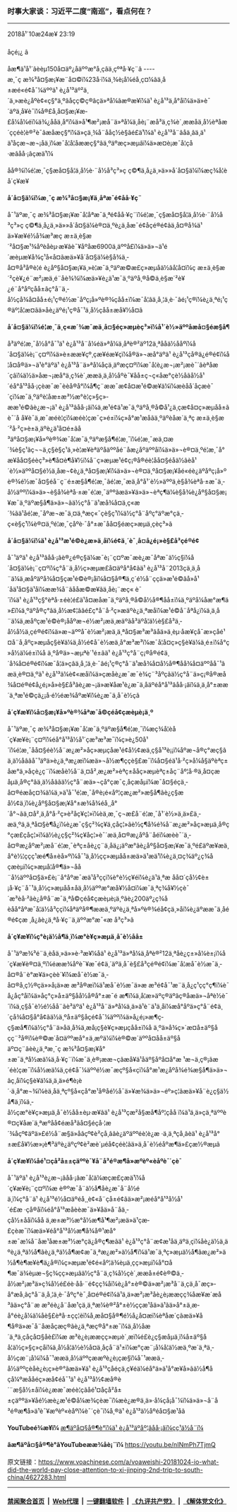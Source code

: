 ### 时事大家谈：习近平二度“南巡”，看点何在？
------------------------

<div class="published">
 <span class="date" title="ä¸­å½æ¶é´">
  <time datetime="2018-10-24T23:19:55+08:00">
   2018å¹´10æ24æ¥ 23:19
  </time>
 </span>
</div>
<br/>
<div class="wsw">
 <span class="dateline">
  åçé¡¿ â
 </span>
 <p>
  åæ¶ä¹å¹´ãèèµ150å¤äº¿åäººæ°å¸çâä¸çºªå·¥ç¨â ---- æ¸¯ç æ¾³å¤§æ¡¥æ¨å¤©ï¼23å·ï¼ä¸¾è¡å¼éå¸ç¤¼ãä¸­å±æé«é¢å¯¼äººä¹ è¿å¹³äº²ä¸´ä¸»æè¿åºè¢«ç§°ä¸ºâåçç©ç®âçä»ªå¼ãæ®æ¥ï¼ä¹ è¿å¹³ä¸å°åï¼ä»ä»è¯´äºä¸å¥è¯ï¼å®£å¸å¤§æ¡¥æ­£å¼å¼éï¼ä¾¿ååä¸å°ï¼ä»å¹¶æ²¡æå¨ä»ªå¼ä¸åè¡¨æå³ä¸­ç¾è´¸ææåä¸­å½èªåæ´ççéè¦è®²è¯ãæåæç§°ï¼ä»çä¸¾å¨ååç½è§ãé£ä¹ï¼ä¹ è¿å¹³å¨âåä¸âä¸ä¹ä¹åçæ¬æ¬¡åä¸ï¼æ¯å¦å¦åææç§°âä¸ºäºæç»æµâï¼ä»æ­¤è¡æ¯å¦çå·æâåå·¡âçæä¹ï¼
 </p>
 <p>
  åå®¾ï¼é¦æ¸¯ç§æå¤§å­¦ä¸­å½è·¨å½å³ç³»ç ç©¶ä¸­å¿ä¸»ä»»å´å¤§ä¼ï¼æç¾å­¦èå´ç¥æ¥
 </p>
 <div class="wsw__embed">
 </div>
 <p>
  <strong>
   å´å¤§ä¼ï¼æ¸¯ç æ¾³å¤§æ¡¥ä¸åªæ¯é¢å­å·¥ç¨
  </strong>
 </p>
 <p>
  å¯¹äºæ¸¯ç æ¾³å¤§æ¡¥æ¯å¦åªæ¯ä¸ªé¢å­å·¥ç¨ï¼é¦æ¸¯ç§æå¤§å­¦ä¸­å½è·¨å½å³ç³»ç ç©¶ä¸­å¿ä¸»ä»»å´å¤§ä¼è®¤ä¸ºè¿ä¸åæ¯é¢å­çé®é¢ãä¸­å¤®å¾ä¹ä»¥æ¥é½å¾æ³æç æ±ä¸è§æ´²å¤§æ¹¾åºèåèµ·æ¥ãè¯¥åºåæ6900ä¸äººå£ï¼ä»ä»¬ä¹é´æèµæ¥å¾ç¹å«å¤ãæä»¥å´å¤§ä¼è§å¾ä¸­å¤®å³å®è¦é è¿åº§å¤§æ¡¥ä¸»è¦æ¯ä¸ºäºæ©æ£ç»æµåä½ãå¦å¤ï¼ç æ±ä¸è§æ´²çè¥¿é¨æ²¡æä¸é¨åè¾¾ï¼æä»¥è¿ä¹æ¯ä¸ºäºå¸®å©ä¸è§æ´²è¥¿é¨å°åºçåå±ãç°å¨ä¸­å½çå¾å¤åå±é¡¹ç®é½æ¯åºç¡å»ºè®¾çåå±ï¼æ¯å¦âä¸å¸¦ä¸è·¯âé¡¹ç®ï¼è¿ä¸ªé¡¹ç®äº¦å¦æ­¤ãä»åè¿äºé¡¹ç®å¯¹ä¸­å½çåå±æå¥½å¤ã
 </p>
 <p>
  <strong>
   å´å¤§ä¼ï¼é¦æ¸¯ä¸­ç«æ´¾æ¯æä¸å¤§éç»æµèç³»ï¼å¹´è½»äººåæå¤§éæ§å¶
  </strong>
 </p>
 <p>
  å³äºé¦æ¸¯å½å°å¯¹ä¹ è¿å¹³å¨å¼éä»ªå¼ä¸åªè®²äº12ä¸ªå­åä½ååºï¼å´å¤§ä¼è¡¨ç¤ºï¼ä»è±ææ¥çº¸çæ¥éæ¥çï¼å®ä»¬æå°äºä¹ è¿å¹³çå®ä¿é®é¢ï¼å¦å¤å®ä»¬ä¹è°äºä¹ è¿å¹³å¨ä»ªå¼åçä¸äºæç¤ºï¼æ¯å¦è¿æ¬¡æ²¡æè¯´âèªåæ´çâï¼ä½ä»åæ¬¡æå°ä¸­ç¾è´¸ææä¸ä¸­å½åºè¯¥åå±ç¬ç«åæ°çè½åãå½å¹´éå°å¹³åå·¡çèæ¯æ¯èèå®å°ï¼å¶ç¨ææ¯æ¢å¤æ¹é©æ­¥ä¼ï¼æèåå´åçæè¯´çï¼æ¯ä¸ºäºè­¦åæ±æ³½æ°è¦ç»§ç»­ææ¹é©ãè¿æ¬¡ä¹ è¿å¹³âåå·¡âï¼ä¸æ¹é¢ä¹æ¯ä¸ºäºå¸®å©å¹¿ä¸çæ¢å¤ç»æµåå±ãè¯´å å¥è¯ä¸æ¯æéè¦çï¼æéè¦çæ¯ç»é±ï¼ç»å°æ¹æåãä¸ºäºèåæ´ä¸ªç æ±ä¸è§æ´²å·²ç»è±ä¸äºè¿ä¹å¤é±ãå³äºå¤§æ¡¥å»ºè®¾æ¯å¦æ¯ä¸ºäºæ§å¶é¦æ¸¯ï¼é¦æ¸¯æä¸¤æ´¾è§ç¹ãç¬¬ä¸ç§è§ç¹ä¸»è¦æ¥èªäºåäººåé¨åæ¿åºäººåï¼ä»ä»¬è®¤ä¸ºé¦æ¸¯å°æ¥åå¤§éèç³»è¶å¤è¶å¥½ï¼å¨ç»æµæ¹é¢ç¡®å®éè¦åå¤§éåä½ãèå¹´è½»äººå¤§é½ä¸åæ¬¢è¿ä¸ªå¤§æ¡¥ï¼ä»ä»¬è®¤ä¸ºå¤§æ¡¥åé«éè¿äºåºç¡å»ºè®¾é½æ¯å¤§éå¨ç¨é±æ§å¶é¦æ¸¯ãé¦æ¸¯æä¸å°å¹´è½»äººä¸è§å¾èªå·±æ¯ä¸­å½äººï¼ä»ä»¬è§å¾èªå·±æ¯é¦æ¸¯äººãæä»¥ä»ä»¬èªç¶ä¼è§å¾è¿åº§å¤§æ¡¥æ¯ä¸ºäºæ§å¶ä»ä»¬ãä½ç°å¨ä¹æå¾å¤ä¸­ç«æ´¾ãä¹åé¦æ¸¯åºæ¬æ¯ä¸¤ä¸ªæç«¯çè§ç¹ï¼ä½ç°å¨åºç°äºæ°çä¸­ç«è§ç¹ï¼è®¤ä¸ºé¦æ¸¯çåºè·¯å°±æ¯åå¤§éæç»æµä¸çèç³»ã
 </p>
 <p>
  <strong>
   å´å¤§ä¼ï¼ä¹ è¿å¹³æ¹é©è¿æ»ä¸åï¼é¢ä¸´è¯¸å¤å¿é¡»è§£å³çé®é¢
  </strong>
 </p>
 <p>
  å¯¹äºä¹ è¿å¹³âåå·¡âè®¿é®ç§ä¼æ¯è¡¨ç¤ºæ¯æè¿æ¯åªæ¯ä½ç§ï¼å´å¤§ä¼è¡¨ç¤ºï¼ç°å¨ä¸­å½ç»æµæ­£å¤äºå°å¢ãä¹ è¿å¹³å¨2013çä¸ä¸­å¨ä¼ä¸æåºäºå¾å¤§çæ¹é©è®¡åï¼å¤§å®¶ä¸ç´é½å¨ç­çä»æ¹é©ãå»å¹´åä¹å¤§ä¹åï¼ææ¾å¨ãååæ©æ¥ãä¸åè¡¨æç« è¯´ï¼ä¹ è¿å¹³ç§°èªå·±éè¦é£ä¹å¤æåæ¯ä¸ºäºå¸®å©å½å®¶åå±ï¼ä¸ºäºå¼åæ°æ¶ä»£ï¼ä¸ºäºå®ç°âä¸­å½æ¢¦âãé£ç°å¨å·²ç»æäºè¿ä¸ªæåï¼æ¹é©å¨åªå¿ï¼ä¸ä¸­å¨ä¼ä¸æåºçæ¹é©è®¡ååºæ¬é½æ²¡æä¸æäºãå³äºå¦ä½è§£å³ä¸­å½å½ä¸çé®é¢ï¼ä»æ¬äººå¯è½æ²¡æä¸ä¸ªå¤§æ³æ³ãåä»ä¸èµ·åæ¥çå¯æ»çåé¹¤å¨å¸åºç»æµåç§è¥ä¼ä¸å½é¢å¯è½æä¸å°æ³æ³ï¼æ¯å¦å¤ç»ç§è¥ä¼ä¸é±ï¼å°ç»å½ä¼é±ï¼å ä¸ºå®ä»¬æµªè´¹é±ãä¹ è¿å¹³ç°å¨ç¡®å®é¢ä¸´å¾å¤é®é¢ï¼æ¯å¦ä»çâä¸å¸¦ä¸è·¯âé¡¹ç®ç°å¨ä¹æå¾å¤å½å®¶åå¾å¤äººåå¯¹ãæä¸è®¤ä¸ºä¹ è¿å¹³ä¼è¢«æåï¼ä»çæåè¿æ¯æ¯è¾ç¨³åºçãä½ç°å¨ä»ç¡®å®æå¾å¤é®é¢å¿é¡»å»è§£å³ãè¿æ¬¡ä»æ¥åæ¹è¿æ¯ä¸åäºéå°å¹³âåå·¡âï¼ä¸ä¸å°±ææ´ä¸ªæ¹é©çä¿¡å·é½éæ¾åºæ¥ï¼è¿æ¯ä¸å¯è½çã
 </p>
 <p>
  <strong>
   å´ç¥æ¥ï¼å¤§æ¡¥å»ºè®¾åªæ¯å©çéå¢çæèµè¡ä¸º
  </strong>
 </p>
 <p>
  å¯¹äºæ¸¯ç æ¾³å¤§æ¡¥æ¯å¦æ¯ä¸ºäºæ§å¶é¦æ¸¯ï¼æç¾å­¦èå´ç¥æ¥è¡¨ç¤ºï¼éå°å¹³å½å¹´çæ³æ³æ¯ï¼ç»è¿50å¹´ï¼é¦æ¸¯åå¤§éè½å¨æ¿æ²»åç»æµç­åæ¹é¢å½¢æä¸ç§å¹³è¡¡ï¼åºæ¬å®ç°æç§âä¸ä½åâãå¯¹äºä»è¿ä¸ªæ¿æï¼æä»¬å½æ¶ççè§£æ¯ï¼å¤§éä¹å·²ç»å¼å§äºèªç±åæ°ä¸»åçè¿ç¨ï¼æåè½å¨ä¸¤å²¸æ¿æ²»èªç±ååç»æµèªç±åç¨åº¦å·®ä¸å¤çæåµä¸å®ç°âä¸ä½åâãä½ç°å¨æä»¬çå°çæ¯ç¸åçæåµï¼æ¯å¤§éçä¸­å¤®éæåç¤¾ä¼ä¸»ä¹å¯¹é¦æ¸¯å®è¡é«åº¦çæ¿æ²»æ§å¶ãè¿ç§æå½¢ä¸ï¼è¿åº§å¤§æ¡¥å°±æ¾å¾éå¸¸å°´å°¬ãä¸¤å²¸ä¸å°å·²ç»è²åç¥ç¦»ï¼èä¸æ¸¯ç¬æ­£å¨é¦æ¸¯å¹´è½»ä¸ä»£ä¸­æä¸ºä¸ä¸ªå¤§è¶å¿ï¼è¿æ¯ç§ç²¾ç¥ä¸çåç¦»ãè½ç¶å¾é¾å¨æ¿æ²»åç»æµä¸å®ç°çæ­£çåç¦»ï¼ä½è¿ç§ç²¾ç¥åç¦»è¯´æä¸­å¤®æ¿åºå¨åéï¼æèè¯´ä¸­å¤®æ¿åºæ²¡æå¨é¦æ¸¯èªç±åè¿ç¨ä¸åä¿¡äºæ°ãè¿åº§å¤§æ¡¥æ¯ä¸ºé£äºæ¥æä¸å°è½¦ççç¹æé¶å±èå»ºï¼å¯¹ä¸­å½çç»æµåå±æä»ä¹æä¹ï¼è¿ä¸¤ç¾äº¿ç¾åçæèµï¼ç»æµå­¦å®¶ä»¬åå¨å½äººå¤§ä»£è¡¨å°åºæ¯æä¹å³ç­çï¼è°è½ç¥éï¼è¿ä¹ä¸ªæ åå¤´çå½¢è±¡å·¥ç¨å¯¹ä¸­å½ç»æµåå±åä¸­å½äººæ°æå¥½å¤ï¼æ¯ä¸ªç¾å¥½çè¯´æ³èå·²ãè¿å®å¨æ¯ä¸ªå©çéå¢çæèµè¡ä¸ºãè¿200äº¿ç¾åèåå°åºæ¯å¦ä½å³ç­çï¼åªäºå®¶ææä¸ºäºè¿ä¸ªå»ºè®¾éå¢çä¸»åï¼è¿äºææ¯ä¸åé®é¢çæ ¸å¿ãè¿ä¸ªå·¥ç¨ä¸äººæ°æ¯«æ å³ç³»ã
 </p>
 <p>
  <strong>
   å´ç¥æ¥ï¼ç°è¡ä½å¶ä¸ï¼æ°è¥ç»æµä¸å¯è½åå±
  </strong>
 </p>
 <p>
  å¯¹äºæ¾³é¨ä¸­èåä¸»ä»»è·³æ¥¼åä¹ è¿å¹³ä»ªå¼ä¸åªè®²12ä¸ªå­è¿ç±»å¼è±¡ï¼å´ç¥æ¥è®¤ä¸ºï¼éææ¾åºè¯¥æ¯é¢ä¸´äºä¸å¯è§£å³çé®é¢ï¼æ¯å¦æå¯è½æ¯ä¸­å¤®å¨è°æ¥ä»çèè´¥ï¼æå¯è½æ¯ä¸­å¤®å¸ç½®çä»»å¡ä»æ æ³å®æï¼ä¹æå¯è½æ¯ä»æ æ³é¢å¯¹æ¨ä¸å¿ç¹çç°ç¶ï¼è¯å¿åç°åï¼ä»åç°ç»å±äº§åå½å®å°±æ¯é æ¶ï¼ä¸å¦æ­»äºç®äºãç®åæä»¬åªè½è¯´ï¼ä¸ç§å¯è½é½å­å¨ãè³äºä¹ è¿å¹³å¨ä»ªå¼ä¸ä»ä¹è¨ä¹ä¸åï¼æå°åºä»ç°å¨é¢ä¸´çå¾å¤§å°å¢ãä½ä¸ºå±äº§åçé¢å¯¼äººï¼ä»å¿é¡»æ¶ç­ç§æå¶ï¼ä½ç°å¨ä»åä¸å¾ä¸æå¡ç§è¥ç»æµçåå±ï¼å ä¸ºä»å¾ç»´æ¤å±äº§åçç¨³å®ï¼è®©æ´å¤äººæå°±ä¸æºä¼ï¼è®©æ´äººå¤åå±äº§åäº¤ç¨ãèè¿ä¸ªæ¸¯ç æ¾³å¤§æ¡¥å°±æ¯ä¸ªå½æä¼ä¸å·¥ç¨ï¼æ¯ä¸è®¡ææ¬çãæå¥ä¹åäº§åºå¤å°æ ¹æ¬ä¸ç®¡ãæ´éè¦çæ¯ï¼å½æä¼ä¸çé¢å¯¼äººé½æ¯æçº§å«çï¼å°æ¹æ¿åºå¾é¾æ§å¶ä»ä»¬ãç¸åï¼ç§è¥ä¼ä¸ä¸ä»é¶è¡è´·ä¸å°æ¬¾ï¼èä¸åä¸ªçº§å«çå°æ¹å®åé½å¯ä»¥æ¾ä»ä»¬éº»ç¦ãæä»¥å¨è¿ç§ä½å¶ä¸ï¼ä¸­å½çæ°è¥ç»æµä¸å¯è½åå±èµ·æ¥ãä¹ è¿å¹³çæ²å§æå¶åº¦çåå ï¼ä¹ä¸ä»çä¸ªäººè®¤ç¥åæ´ä¸ªæºåå¢éæå³ãå¤§éçå·¦æ´¾åçº¢äºä»£é½å¨æ§ä»åâçº¢è²çå¸âãè¿äºäººéè¦è¿æ ·ä¸ä¸ªçå¸ãèä¹ è¿å¹³å°±æ­£å¥½æ»¡è¶³äºè¿äºçº¢è²æè´µéå¢çéè¦ãä»ä¸å¯è½éåºæ¶ä»£çæ½®æµã
 </p>
 <p>
  <strong>
   å´ç¥æ¥ï¼åé¹¤çå²å±±ç­äººè¯¥å¨å³é®æ¶å»æºèº«èåºè¯´çè¯
  </strong>
 </p>
 <p>
  å¯¹äºä¹ è¿å¹³è¿æ¬¡âåå·¡âæ¯å¦ä¼æçæ­£çæä¹ï¼å´ç¥æ¥è¡¨ç¤ºï¼æ è®ºæ¯å¨ä½å¶åè¿æ¯å¨å½éä¸ï¼ç°å¨ä¹ è¿å¹³é½å¤äºéå¸¸è¢«å¨çå±é¢ãä»æ²¡æéå°å¹³å½å¹´é£æ ·çå®åï¼éå°å¹³æåèèæ¯ä»¥åä»å¨åä¸­çå½±ååï¼åå ä¸æ±æ³½æ°å½æ¶å¹¶æ²¡æä»ä¹çæ­£çèæ¯ï¼æä»¥éå°å¹³å½æ¶å¾å®¹æå°±æ¯æ¼å¨åæ¹åæ±æ³½æ°çä¿å®ç¶æãä¹ è¿å¹³ç°å¨æ¢æ¹åä¸äºä¸çï¼åè¿ä½ä¸äºè¿ä¸ªä½å¶ãè¿ä¸ªä½å¶æ¢æ¯ä¸ªæ¿æ²»ä½å¶ï¼ä¹æ¯ä¸ªç»æµä½å¶ãæ¿æ²»ä½å¶è¶æ¥è¶ä¿å®ï¼ç»æµæ¹é¢é«åº¦ä¾èµä¸çç»æµï¼å°¤å¶æ¯ä¾èµæ¬§ç¾çç»æµãä½ç°å¨ä¸ç¾å½çè´¸ææå±é¢è®©ä¸­å½æ²¡æ³ä»ç¾å½é£éè·åå·¨é¢çç¾åï¼è¿å°±è®©ä»æ²¡æ³å¨ä¸çä¸å¯æç»­å°æå¸ãç°å¨ä¸å¸¦ä¸è·¯åºç°è¯¸å¤é®é¢ï¼ä¹ä¸ä»æ²¡æ³åè¿è¡ææçç¾åæ¥æ´æå³ãä»ç°å¨æ æ³éè¿å¨åæ¹çä¸ä¸ªæ¼è®²å°±è½ççæ¹åä»ä¹ãä»å°±ä¸æ­å°éè¿å¼ä¼åè§£èªå·±çç¦èï¼å¸æå¤§å®¶é½å¿å¤æï¼èªåæ´çãæä»¥å¶å®ä»æ¯å¨åæåçæç®ãè¿ä¸ªæç®å°±æ¯ï¼ä¸­å½åæ´ä¸ªä¸çåçå¤§åè£ï¼æ æ³è¿è¡ææçç»æµè´¸æï¼é£è¿ç§æåµä¸ï¼å±äº§åå¦ä½ç»§ç»­çå­ï¼ä¸­å½å¦ä½è½å¤ä¸åçå¨ä¹±ï¼æ°çæ¨¡å¼å¦ä½æä¸ºæ´ä¸ªä¸­å½çæ¨¡å¼ï¼å¯¹ææä¸­å½äººçææºè¿è¡çæ§ï¼å¯¹ææä¸­å½äººçèåè¿è¡ç»è®°ãæä»¥ä¹ è¿å¹³çåéçä¸ç¥éä¼éå°ä»ä¹å°æ­¥å»ãä½å¶åçå¼ºæååéç»æå¢éå¯¹ä¹ è¿å¹³å½¢æå®è´¨æ§å½±åï¼è¿ææ¯æéè¦çãåé¹¤åçå²å±±ç­äººä»¥åé½æè¿æ¹é©å¼æ¾çèæ¯ï¼æè¿æ®ä¸ä»·å¼çå¡å¯¼ï¼ä»ä»¬å¨å³é®æ¶å»ä¹è¯¥æºèº«èåºï¼è¯´çè¯ï¼å¸®ä¹ è¿å¹³ä½åºéå¤§æ¹åã
 </p>
 <p>
  <strong>
   YouTubeé¾æ¥ï¼
  </strong>
  <a class="wsw__a" href="https://youtu.be/RDko0PNUVFI" target="_blank">
   æ¶äºå¤§å®¶è°ï¼ä¹ è¿å¹³äºåº¦âåå·¡âï¼çç¹ä½å¨ï¼
  </a>
 </p>
 <p>
  <strong>
   ãæ¶äºå¤§å®¶è°ãYouTubeæ­æ¾åè¡¨ï¼
  </strong>
  <a class="wsw__a" href="https://youtu.be/nINmPh7TjmQ" target="_blank">
   https://youtu.be/nINmPh7TjmQ
  </a>
 </p>
 <div class="clear">
 </div>
 <div class="mediaReplacer externalMedia">
  <div class="c-sticky-container">
   <div class="c-sticky-element" data-sp_api="youtube">
    <span class="c-sticky-element__close-el c-sticky-element__swipe-el ta-c" title="å³é­">
     <span class="ico ico-close m-0">
     </span>
    </span>
    <div class="external-content-placeholder">
    </div>
    <script>
    </script>
   </div>
  </div>
 </div>
 <p>
 </p>
</div>

原文链接：https://www.voachinese.com/a/voaweishi-20181024-io-what-did-the-world-pay-close-attention-to-xi-jinping-2nd-trip-to-south-china/4627283.html


------------------------
#### [禁闻聚合首页](https://github.com/gfw-breaker/banned-news/blob/master/README.md) &nbsp;|&nbsp; [Web代理](https://github.com/gfw-breaker/open-proxy/blob/master/README.md) &nbsp;|&nbsp;  [一键翻墙软件](https://github.com/gfw-breaker/nogfw/blob/master/README.md) &nbsp;|&nbsp; [《九评共产党》](https://github.com/gfw-breaker/9ping.md/blob/master/README.md#九评之一评共产党是什么) &nbsp;|&nbsp; [《解体党文化》](https://github.com/gfw-breaker/jtdwh.md/blob/master/README.md#绪论)